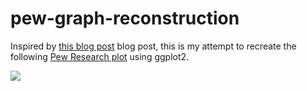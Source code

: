 # pew-graph-reconstruction

Inspired by [this blog post](https://www.dataplusscience.com/PewResearchRecreation.html) blog post, this is  my attempt to recreate the following [Pew Research plot](https://www.pewresearch.org/politics/2015/04/07/a-deep-dive-into-party-affiliation/4-6-2015_lede/) using ggplot2. 

![](https://www.pewresearch.org/politics/wp-content/uploads/sites/4/2015/04/4-6-2015_LEDE.png?w=422)
